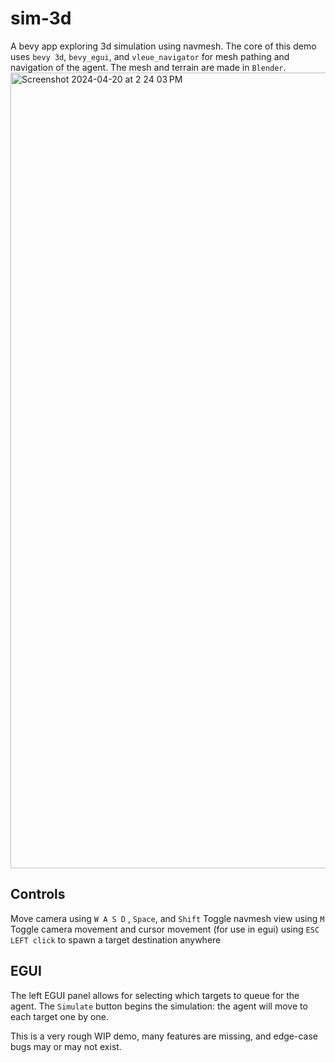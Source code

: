 # sim-3d
A bevy app exploring 3d simulation using navmesh. The core of this demo uses `bevy 3d`, `bevy_egui`, and `vleue_navigator` for mesh pathing and navigation of the agent. The mesh and terrain are made in `Blender`.
<img width="1273" alt="Screenshot 2024-04-20 at 2 24 03 PM" src="https://github.com/RaminKav/sim-3d/assets/5355774/a78ccd9b-f0e2-4195-b40b-677a52135f55">

## Controls
Move camera using `W A S D` , `Space`, and `Shift`
Toggle navmesh view using `M`
Toggle camera movement and cursor movement (for use in egui) using `ESC`
`LEFT click` to spawn a target destination anywhere

## EGUI
The left EGUI panel allows for selecting which targets to queue for the agent. The `Simulate` button begins the simulation: the agent will move to each target one by one.


This is a very rough WIP demo, many features are missing, and edge-case bugs may or may not exist. 
